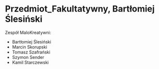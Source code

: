 # Przedmiot_Fakultatywny, Bartłomiej Ślesiński

Zespół MaloKreatywni:
- Bartłomiej Ślesiński 
- Marcin Skorupski
- Tomasz Szafrański
- Szymon Sender
- Kamil Starczewski
